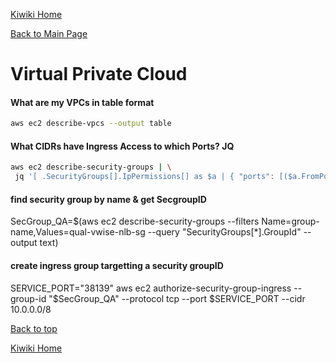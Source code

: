 [Kiwiki Home](/../../)

[Back to Main Page](./readme.md)

# Virtual Private Cloud

#### What are my VPCs in table format

```bash
aws ec2 describe-vpcs --output table
```

#### What CIDRs have Ingress Access to which Ports? JQ

```bash
aws ec2 describe-security-groups | \
 jq '[ .SecurityGroups[].IpPermissions[] as $a | { "ports": [($a.FromPort|tostring),($a.ToPort|tostring)]|unique, "cidr": $a.IpRanges[].CidrIp } ] | [group_by(.cidr)[] | { (.[0].cidr): [.[].ports|join("-")]|unique }] | add'
```
#### find security group by name & get SecgroupID 
SecGroup_QA=$(aws ec2 describe-security-groups --filters Name=group-name,Values=qual-vwise-nlb-sg --query "SecurityGroups[*].GroupId" --output text)

#### create ingress group targetting a security groupID
SERVICE_PORT="38139"
aws ec2 authorize-security-group-ingress --group-id "$SecGroup_QA" --protocol tcp --port $SERVICE_PORT --cidr 10.0.0.0/8

[Back to top](#)

[Kiwiki Home](/../../)
